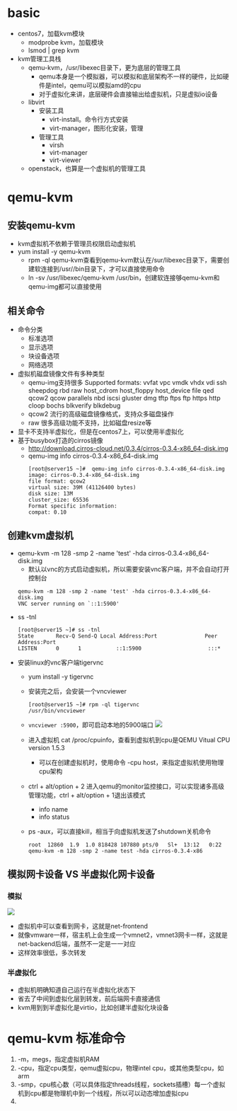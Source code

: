 # basic
- centos7，加载kvm模块
  - modprobe kvm，加载模块
  - lsmod | grep kvm
- kvm管理工具栈
  - qemu-kvm，/usr/libexec目录下，更为底层的管理工具
    - qemu本身是一个模拟器，可以模拟和底层架构不一样的硬件，比如硬件是intel，qemu可以模拟amd的cpu
    - 对于虚拟化来讲，底层硬件会直接输出给虚拟机，只是虚拟io设备
  - libvirt
    - 安装工具
      - virt-install。命令行方式安装
      - virt-manager，图形化安装，管理
    - 管理工具
      - virsh
      - virt-manager
      - virt-viewer
  - openstack，也算是一个虚拟机的管理工具

# qemu-kvm
## 安装qemu-kvm
- kvm虚拟机不依赖于管理员权限启动虚拟机
- yum install -y qemu-kvm 
  - rpm -ql qemu-kvm查看到qemu-kvm默认在/sur/libexec目录下，需要创建软连接到/usr//bin目录下，才可以直接使用命令
  - ln -sv /usr/libexec/qemu-kvm /usr/bin，创建软连接够qemu-kvm和qemu-img都可以直接使用
## 相关命令
- 命令分类
  - 标准选项
  - 显示选项
  - 块设备选项
  - 网络选项
- 虚拟机磁盘镜像文件有多种类型
  - qemu-img支持很多 Supported formats: vvfat vpc vmdk vhdx vdi ssh sheepdog rbd raw host_cdrom host_floppy host_device file qed qcow2 qcow parallels nbd iscsi gluster dmg tftp ftps ftp https http cloop bochs blkverify blkdebug
  - qcow2 流行的高级磁盘镜像格式，支持众多磁盘操作
  - raw 很多高级功能不支持，比如磁盘resize等
- 显卡不支持半虚拟化，但是在centos7上，可以使用半虚拟化
- 基于busybox打造的cirros镜像
  - http://download.cirros-cloud.net/0.3.4/cirros-0.3.4-x86_64-disk.img
  - qemu-img info cirros-0.3.4-x86_64-disk.img 
    ```
    [root@server15 ~]#  qemu-img info cirros-0.3.4-x86_64-disk.img 
    image: cirros-0.3.4-x86_64-disk.img
    file format: qcow2
    virtual size: 39M (41126400 bytes)
    disk size: 13M
    cluster_size: 65536
    Format specific information:
    compat: 0.10
     ```
## 创建kvm虚拟机
- qemu-kvm -m 128 -smp 2 -name 'test' -hda cirros-0.3.4-x86_64-disk.img 
  - 默认以vnc的方式启动虚拟机，所以需要安装vnc客户端，并不会自动打开控制台
  ```
  qemu-kvm -m 128 -smp 2 -name 'test' -hda cirros-0.3.4-x86_64-disk.img 
  VNC server running on `::1:5900'
  ```
- ss -tnl
  ```
  [root@server15 ~]# ss -tnl
  State       Recv-Q Send-Q Local Address:Port               Peer Address:Port                           
  LISTEN      0      1           ::1:5900                     :::*                  
  ```
- 安装linux的vnc客户端tigervnc
  - yum install -y tigervnc
  - 安装完之后，会安装一个vncviewer
    ```
    [root@server15 ~]# rpm -ql tigervnc
    /usr/bin/vncviewer
    ```
  - ```vncviewer :5900```，即可启动本地的5900端口
    ![](https://i.loli.net/2019/04/13/5cb1721272ae6.png)
  
  - 进入虚拟机 cat /proc/cpuinfo，查看到虚拟机到cpu是QEMU Vitual CPU version 1.5.3
    - 可以在创建虚拟机时，使用命令 -cpu host，来指定虚拟机使用物理cpu架构
   
  - ctrl + alt/option + 2 进入qemu的monitor监控接口，可以实现诸多高级管理功能，ctrl + alt/option + 1退出该模式
    - info name
    - info status
    [](https://i.loli.net/2019/04/13/5cb173c9449d9.png)

  - ps -aux，可以直接kill，相当于向虚拟机发送了shutdown关机命令
    ```
    root  12860  1.9  1.0 818428 107880 pts/0   Sl+  13:12   0:22 qemu-kvm -m 128 -smp 2 -name test -hda cirros-0.3.4-x86
    ```


## 模拟网卡设备 VS 半虚拟化网卡设备
### 模拟
![](https://i.loli.net/2019/04/13/5cb1796f10f51.png)
- 虚拟机中可以查看到网卡，这就是net-frontend
- 就像vmware一样，宿主机上会生成一个vmnet2，vmnet3网卡一样，这就是net-backend后端，虽然不一定是一一对应
- 这样效率很低，多次转发
### 半虚拟化

- 虚拟机明确知道自己运行在半虚拟化状态下
- 省去了中间到虚拟化层到转发，前后端网卡直接通信
- kvm用到到半虚拟化是virtio，比如创建半虚拟化块设备

# qemu-kvm 标准命令
1. -m，megs，指定虚拟机RAM
2. -cpu，指定cpu类型，qemu虚拟cpu，物理intel cpu，或其他类型cpu，如arm
3. -smp，cpu核心数（可以具体指定threads线程，sockets插槽）每一个虚拟机到cpu都是物理机中到一个线程，所以可以动态增加虚拟cpu
4.  














